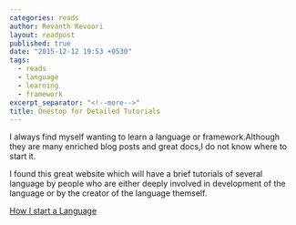 ```yaml
---
categories: reads
author: Revanth Revoori
layout: readpost
published: true
date: "2015-12-12 19:53 +0530"
tags: 
  - reads
  - language
  - learning
  - framework
excerpt_separator: "<!--more-->"
title: Onestop for Detailed Tutorials
---
```


I always find myself wanting to learn a language or framework.Although they are many enriched blog posts and great docs,I do not know where to start it.

I found this great website which will have a brief tutorials of several language by people who are either deeply involved in development of the language or by the creator of the language themself.

<a class="embedly-card" href="https://howistart.org/">How I start a Language  <i class="fa fa-external-link"></i></a>
<!--more-->

